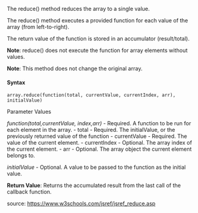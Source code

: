 The reduce() method reduces the array to a single value.

The reduce() method executes a provided function for each value of the array (from left-to-right).

The return value of the function is stored in an accumulator (result/total).

**Note**: reduce() does not execute the function for array elements without values.

**Note**: This method does not change the original array.

#### Syntax

`array.reduce(function(total, currentValue, currentIndex, arr), initialValue)`

Parameter Values

*function(total,currentValue, index,arr)*   - Required. A function to be run for each element in the array.
    - total         - Required. The initialValue, or the previously returned value of the function
    - currentValue  - Required. The value of the current element.
    - currentIndex  - Optional. The array index of the current element.
    - arr           - Optional. The array object the current element belongs to.

*initialValue*                            - Optional. A value to be passed to the function as the initial value.


**Return Value**:	Returns the accumulated result from the last call of the callback function.

source: https://www.w3schools.com/jsref/jsref_reduce.asp